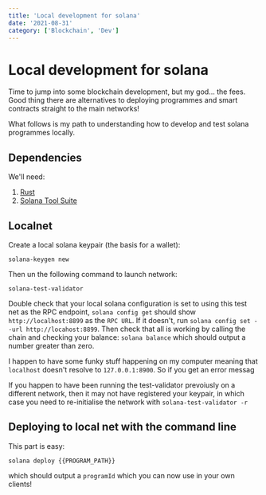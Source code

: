 ```yaml
---
title: 'Local development for solana'
date: '2021-08-31'
category: ['Blockchain', 'Dev']
---
```


# Local development for solana

Time to jump into some blockchain development, but my god... the fees. Good thing there are alternatives to deploying programmes and smart contracts straight to the main networks!

What follows is my path to understanding how to develop and test solana programmes locally.

## Dependencies

We'll need:

1. [Rust](https://doc.rust-lang.org/stable/book/ch01-01-installation.html)
2. [Solana Tool Suite](https://docs.solana.com/cli/install-solana-cli-tools)

## Localnet

Create a local solana keypair (the basis for a wallet):

```shell
solana-keygen new
```

Then un the following command to launch network:

```shell
solana-test-validator
```

Double check that your local solana configuration is set to using this test net as the RPC endpoint, `solana config get` should show `http://localhost:8899` as the `RPC URL`. If it doesn't, run `solana config set --url http://locahost:8899`. Then check that all is working by calling the chain and checking your balance: `solana balance` which should output a number greater than zero.

I happen to have some funky stuff happening on my computer meaning that `localhost` doesn't resolve to `127.0.0.1:8900`. So if you get an error messag

If you happen to have been running the test-validator prevoiusly on a different network, then it may not have registered your keypair, in which case you need to re-initialise the network with `solana-test-validator -r`

## Deploying to local net with the command line

This part is easy:

```shell
solana deploy {{PROGRAM_PATH}}
```

which should output a `programId` which you can now use in your own clients!
